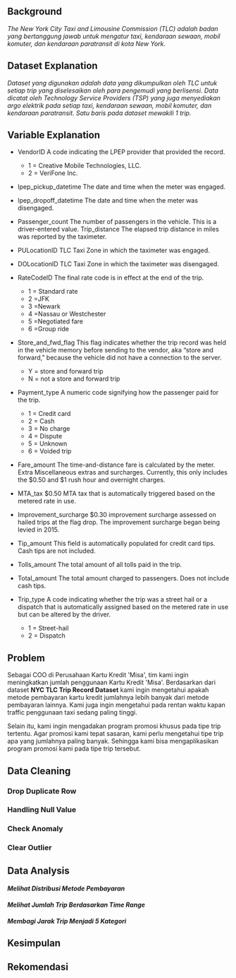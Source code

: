 ## **Background**
*The New York City Taxi and Limousine Commission (TLC) adalah badan yang bertanggung jawab untuk mengatur taxi, kendaraan sewaan, mobil komuter, dan kendaraan paratransit di kota New York.*

## **Dataset Explanation**
*Dataset yang digunakan adalah data yang dikumpulkan oleh TLC untuk setiap trip yang diselesaikan oleh para pengemudi yang berlisensi. Data dicatat oleh Technology Service Providers (TSP) yang juga menyediakan argo elektrik pada setiap taxi, kendaraan sewaan, mobil komuter, dan kendaraan paratransit. Satu baris pada dataset mewakili 1 trip.*

## **Variable Explanation**
- VendorID A code indicating the LPEP provider that provided the record.
    - 1 = Creative Mobile Technologies, LLC.
    - 2 = VeriFone Inc.

- lpep_pickup_datetime The date and time when the meter was engaged.

- lpep_dropoff_datetime The date and time when the meter was disengaged.

- Passenger_count The number of passengers in the vehicle. This is a driver-entered value. Trip_distance The elapsed trip distance in miles was reported by the taximeter.

- PULocationID TLC Taxi Zone in which the taximeter was engaged.

- DOLocationID TLC Taxi Zone in which the taximeter was disengaged.

- RateCodeID The final rate code is in effect at the end of the trip.
    - 1 = Standard rate
    - 2 =JFK
    - 3 =Newark
    - 4 =Nassau or Westchester
    - 5 =Negotiated fare
    - 6 =Group ride

- Store_and_fwd_flag This flag indicates whether the trip record was held in the vehicle memory before sending to the vendor, aka “store and forward,” because the vehicle did not have a connection to the server.
    - Y = store and forward trip
    - N = not a store and forward trip

- Payment_type A numeric code signifying how the passenger paid for the trip.

    - 1 = Credit card
    - 2 = Cash
    - 3 = No charge
    - 4 = Dispute
    - 5 = Unknown
    - 6 = Voided trip

- Fare_amount The time-and-distance fare is calculated by the meter. Extra Miscellaneous extras and surcharges. Currently, this only includes the $0.50 and $1 rush hour and overnight charges.

- MTA_tax $0.50 MTA tax that is automatically triggered based on the metered rate in use.

- Improvement_surcharge $0.30 improvement surcharge assessed on hailed trips at the flag drop. The improvement surcharge began being levied in 2015.

- Tip_amount This field is automatically populated for credit card tips. Cash tips are not included.

- Tolls_amount The total amount of all tolls paid in the trip.

- Total_amount The total amount charged to passengers. Does not include cash tips.

- Trip_type A code indicating whether the trip was a street hail or a dispatch that is automatically assigned based on the metered rate in use but can be altered by the driver.
    - 1 = Street-hail
    - 2 = Dispatch

## **Problem**
Sebagai COO di Perusahaan Kartu Kredit 'Misa', tim kami ingin meningkatkan jumlah penggunaan Kartu Kredit 'Misa'. Berdasarkan dari dataset **NYC TLC Trip Record Dataset** kami ingin mengetahui apakah metode pembayaran kartu kredit jumlahnya lebih banyak dari metode pembayaran lainnya. Kami juga ingin mengetahui pada rentan waktu kapan traffic penggunaan taxi sedang paling tinggi. 

Selain itu, kami ingin mengadakan program promosi khusus pada tipe trip tertentu. Agar promosi kami tepat sasaran, kami perlu mengetahui tipe trip apa yang jumlahnya paling banyak. Sehingga kami bisa mengaplikasikan program promosi kami pada tipe trip tersebut.

## **Data Cleaning**

### **Drop Duplicate Row**
### **Handling Null Value**
### **Check Anomaly**
### **Clear Outlier**

## **Data Analysis**

#### *Melihat Distribusi Metode Pembayaran*
#### *Melihat Jumlah Trip Berdasarkan Time Range*
#### *Membagi Jarak Trip Menjadi 5 Kategori*

## **Kesimpulan**
## **Rekomendasi**
